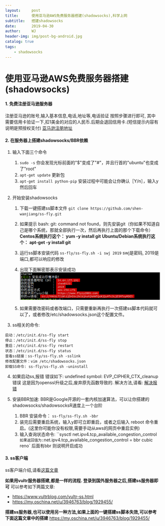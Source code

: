 ```yaml
---
layout:     post
title:      使用亚马逊AWS免费服务器搭建(shadowsocks),科学上网
subtitle:   搭建shadowsocks
date:       2019-04-30
author:     WJ
header-img: img/post-bg-android.jpg
catalog: true
tags:
    - shadowsocks
---
```


# 使用亚马逊AWS免费服务器搭建(shadowsocks)

#### 1. 免费注册亚马逊服务器
注册亚马逊的账号,输入基本信息,电话,地址等,电话验证 按照步骤进行即可,
其中需要信用卡验证一下,扣1美金的对应的人民币.后期会退回信用卡.(短信提示内容有说明是预授权支付)
[亚马逊注册地址](https://aws.amazon.com/cn/.)

#### 2. 在服务器上搭建shadowsocks/BBR依赖
1. 输入下面三个命令
    1. `sudo -s`        你会发现光标前面的"$"变成了"#"，并且行首的"ubuntu"也变成了"root"
    2. `apt-get update`        更新包
    3. `apt-get install python-pip`  安装过程中可能会让你确认［Y/n］，输入y然后回车

2. 开始安装shadowsocks
    1. 下载一键搭建ss脚本文件
    `git clone https://github.com/shen-wanjiang/ss-fly.git`

    2. 如果提示 bash: git: command not found，则先安装git（你如果不知道自己是哪个系统，那就全部执行一次，然后再执行上面的那个下载命令）
    **Centos系统执行这个： yum -y install git**
    **Ubuntu/Debian系统执行这个： apt-get -y install git**

    3. 运行ss脚本安装代码
    `ss-fly/ss-fly.sh -i swj 2019`    swj是密码, 2019是端口,都可以响应的修改

    4. 出现下面解密那表示安装成功
    ![](https://raw.githubusercontent.com/shen-wanjiang/save_picture/master/markdown_pic/ss%E6%88%90%E5%8A%9F%E6%88%AA%E5%9B%BE.png)

    5. 如果需要改密码或者改端口，只需要重新再执行一次搭建ss脚本代码就可以了，或者修改/etc/shadowsocks.json这个配置文件。

3. ss相关的命令:
```shell
启动：/etc/init.d/ss-fly start
停止：/etc/init.d/ss-fly stop
重启：/etc/init.d/ss-fly restart
状态：/etc/init.d/ss-fly status
查看ss链接：ss-fly/ss-fly.sh -sslink
修改配置文件：vim /etc/shadowsocks.json
卸载SS命令: ss-fly/ss-fly.sh -uninstall
```

4. 如果启动ss,报错
    错误如下: undefined symbol: EVP_CIPHER_CTX_cleanup错误
    这是因为openssl升级之后,废弃原先函数导致的.
    解决方法,请看: [解决报错](https://shenwanjiang.top/2019/04/30/%E8%BF%90%E8%A1%8Css%E6%9C%8D%E5%8A%A1%E6%8A%A5%E9%94%99-undefined-symbol-EVP_CIPHER_CTX_cleanup/)

5. 安装BBR加速:
BBR是Google开源的一套内核加速算法，可以让你搭建的shadowsocks/shadowsocksR速度上一个台阶 
    1. BBR 安装命令：    `ss-fly/ss-fly.sh -bbr`
    2. 装完后需要重启系统，输入y即可立即重启，或者之后输入 reboot 命令重启。(这里你可能你没有权限,需要手动从aws的网页中重启实例)
    3. 输入查询状态命令:  ``sysctl net.ipv4.tcp_available_congestion_control`
    如果返回值为: `net.ipv4.tcp_available_congestion_control = bbr cubic reno` 
    后面有bbr 则说明开启成功

#### 3. ss客户端
ss客户端介绍,请看[这篇文章](https://shenwanjiang.top/2019/04/30/%E5%AE%89%E8%A3%85ss%E5%AE%A2%E6%88%B7%E7%AB%AF_%E9%87%8D%E7%82%B9ubutnu%E4%B8%8B%E7%9A%84%E5%AE%89%E8%A3%85/)

**如果用vultr服务器搭建,都是一样的流程. 登录到国外服务器之后,搭建ss服务器即可**
可以参考如下两篇文章:
- https://www.vultrblog.com/vultr-ss.html
- https://my.oschina.net/u/3946763/blog/1929455/


**搭建ss服务器,也可以使用另一种方法,如果上面的一键搭建ss脚本失效,可以参考下面这篇文章中的搭建**
https://my.oschina.net/u/3946763/blog/1929455/